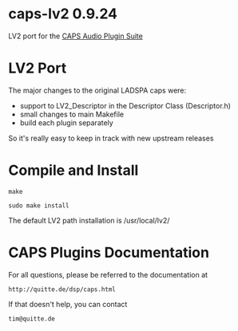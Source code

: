 caps-lv2 0.9.24
===============

LV2 port for the [CAPS Audio Plugin Suite](http://quitte.de/dsp/caps.html)

LV2 Port
========

The major changes to the original LADSPA caps were:

- support to LV2_Descriptor in the Descriptor Class (Descriptor.h)
- small changes to main Makefile
- build each plugin separately

So it's really easy to keep in track with new upstream releases

Compile and Install
===================

    make

    sudo make install

The default LV2 path installation is /usr/local/lv2/

CAPS Plugins Documentation
==========================

For all questions, please be referred to the documentation at

    http://quitte.de/dsp/caps.html

If that doesn't help, you can contact

    tim@quitte.de
